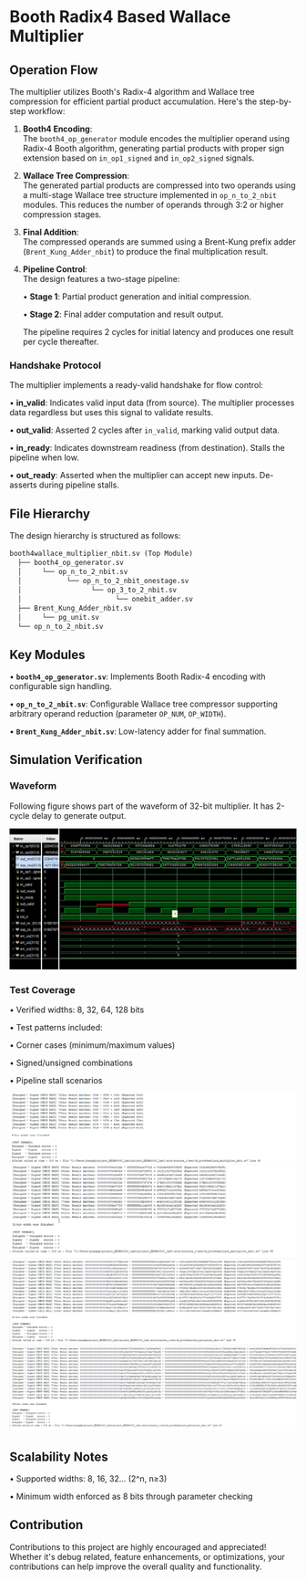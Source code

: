 # Booth Radix4 Based Wallace Multiplier
## Operation Flow
The multiplier utilizes Booth's Radix-4 algorithm and Wallace tree compression for efficient partial product accumulation. Here's the step-by-step workflow:

1. **Booth4 Encoding**:  
   The `booth4_op_generator` module encodes the multiplier operand using Radix-4 Booth algorithm, generating partial products with proper sign extension based on `in_op1_signed` and `in_op2_signed` signals.

2. **Wallace Tree Compression**:  
   The generated partial products are compressed into two operands using a multi-stage Wallace tree structure implemented in `op_n_to_2_nbit` modules. This reduces the number of operands through 3:2 or higher compression stages.

3. **Final Addition**:  
   The compressed operands are summed using a Brent-Kung prefix adder (`Brent_Kung_Adder_nbit`) to produce the final multiplication result.

4. **Pipeline Control**:  
   The design features a two-stage pipeline:

   • **Stage 1**: Partial product generation and initial compression.

   • **Stage 2**: Final adder computation and result output.  

   The pipeline requires 2 cycles for initial latency and produces one result per cycle thereafter.

### Handshake Protocol
The multiplier implements a ready-valid handshake for flow control:

• **in_valid**: Indicates valid input data (from source). The multiplier processes data regardless but uses this signal to validate results.

• **out_valid**: Asserted 2 cycles after `in_valid`, marking valid output data.

• **in_ready**: Indicates downstream readiness (from destination). Stalls the pipeline when low.

• **out_ready**: Asserted when the multiplier can accept new inputs. De-asserts during pipeline stalls.

## File Hierarchy
The design hierarchy is structured as follows:

```
booth4wallace_multiplier_nbit.sv (Top Module)
  ├── booth4_op_generator.sv
  │     └── op_n_to_2_nbit.sv
  │           └── op_n_to_2_nbit_onestage.sv
  │                 └── op_3_to_2_nbit.sv
  │                       └── onebit_adder.sv
  ├── Brent_Kung_Adder_nbit.sv
  │     └── pg_unit.sv
  └── op_n_to_2_nbit.sv
```
## Key Modules
• **`booth4_op_generator.sv`**: Implements Booth Radix-4 encoding with configurable sign handling.

• **`op_n_to_2_nbit.sv`**: Configurable Wallace tree compressor supporting arbitrary operand reduction (parameter `OP_NUM`, `OP_WIDTH`).

• **`Brent_Kung_Adder_nbit.sv`**: Low-latency adder for final summation.

## Simulation Verification
### Waveform
Following figure shows part of the waveform of 32-bit multiplier. It has 2-cycle delay to generate output.

![Timing Diagram](png/MUL_WAVE.png)

### Test Coverage
• Verified widths: 8, 32, 64, 128 bits

• Test patterns included:

  • Corner cases (minimum/maximum values)

  • Signed/unsigned combinations

  • Pipeline stall scenarios

![8-bit Test Result](png/mul_8bit.png)  
![32-bit Test Result](png/mul_32bit.png)  
![64-bit Test Result](png/mul_64bit.png)  
![128-bit Test Result](png/mul_128bit.png)  

## Scalability Notes
  • Supported widths: 8, 16, 32... (2^n, n≥3)
  
  • Minimum width enforced as 8 bits through parameter checking

## Contribution
Contributions to this project are highly encouraged and appreciated! Whether it's debug related, feature enhancements, or optimizations, your contributions can help improve the overall quality and functionality.